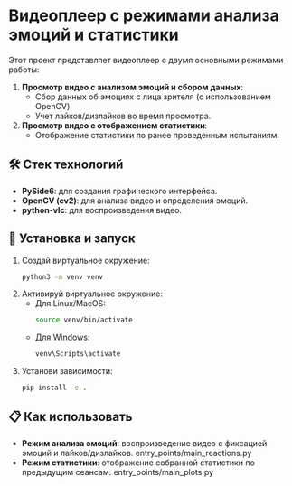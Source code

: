 # Видеоплеер с режимами анализа эмоций и статистики

Этот проект представляет видеоплеер с двумя основными режимами работы:

1. **Просмотр видео с анализом эмоций и сбором данных**:
   - Сбор данных об эмоциях с лица зрителя (с использованием OpenCV).
   - Учет лайков/дизлайков во время просмотра.
2. **Просмотр видео с отображением статистики**:
   - Отображение статистики по ранее проведенным испытаниям.

## 🛠 Стек технологий
- **PySide6**: для создания графического интерфейса.
- **OpenCV (cv2)**: для анализа видео и определения эмоций.
- **python-vlc**: для воспроизведения видео.

## 🔧 Установка и запуск

1. Создай виртуальное окружение:
   ```bash
   python3 -m venv venv
   ```
2. Активируй виртуальное окружение:
   - Для Linux/MacOS:
     ```bash
     source venv/bin/activate
     ```
   - Для Windows:
     ```bash
     venv\Scripts\activate
     ```
3. Установи зависимости:
   ```bash
   pip install -e .
   ```

## 📋 Как использовать
   - **Режим анализа эмоций**: воспроизведение видео с фиксацией эмоций и лайков/дизлайков. entry_points/main_reactions.py
   - **Режим статистики**: отображение собранной статистики по предыдущим сеансам. entry_points/main_plots.py
